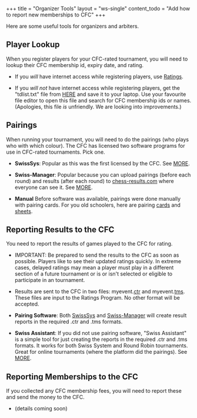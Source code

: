 +++
title = "Organizer Tools"
layout = "ws-single"
content_todo = "Add how to report new memberships to CFC"
+++

Here are some useful tools for organizers and arbiters.

## Player Lookup
When you register players for your CFC-rated tournament,
you will need to lookup their CFC membership id, expiry date, and rating.

* If you *will* have internet access while registering players,
  use [Ratings](/en/ratings/).

* If you *will not* have internet access while registering players,
  get the "tdlist.txt" file from
  [HERE](https://storage.googleapis.com/cfc-public/data/tdlist.txt)
  and save it to your laptop.
  Use your favourite file editor to open this file and search for
  CFC membership ids or names.
  (Apologies, this file _is_ unfriendly. We are looking into improvements.)

## Pairings
When running your tournament, you will need to do the pairings
(who plays who with which colour).  The CFC has licensed two
software programs for use in CFC-rated tournaments.  Pick one.

* **SwissSys**: Popular as this was the first licensed by the CFC.
  See [MORE](/en/organizers/tools/swiss-sys).

* **Swiss-Manager**: Popular because you can upload pairings (before each round) and
  results (after each round) to [chess-results.com](http://chess-results.com/)
  where everyone can see it.
  See [MORE](/en/organizers/tools/swiss-manager).

* **Manual**
  Before software was available, pairings were done manually with pairing cards.
  For you old schoolers, here are pairing
  [cards](https://storage.googleapis.com/cfc-public/files/pairing-cards.pdf) and
  [sheets](https://storage.googleapis.com/cfc-public/files/pairing-sheet.pdf).

## Reporting Results to the CFC
You need to report the results of games played to the CFC for rating.

* IMPORTANT: Be prepared to send the results to the CFC as soon as possible.
  Players like to see their updated ratings quickly. In extreme cases, delayed
  ratings may mean a player must play in a different section of a future tournament
  or is or isn't selected or eligible to participate in an tournament. 

* Results are sent to the CFC in two files: myevent.<u>ctr</u> and myevent.<u>tms</u>.
  These files are input to the Ratings Program. No other format will be accepted.

* **Pairing Software**:
  Both [SwissSys](/en/organizers/tools/swiss-sys/) and
  [Swiss-Manager](/en/organizers/tools/swiss-manager/) will create 
  result reports in the required .ctr and .tms formats.

* **Swiss Assistant**:
  If you did not use pairing software, "Swiss Assistant" is a simple tool
  for just creating the reports in the required .ctr and .tms formats.
  It works for both Swiss System and Round Robin tournaments.
  Great for online tournaments (where the platform did the pairings).
  See [MORE](/en/organizers/tools/swiss-assistant).

## Reporting Memberships to the CFC
If you collected any CFC membership fees, you will need to report these
and send the money to the CFC.

* (details coming soon) 
